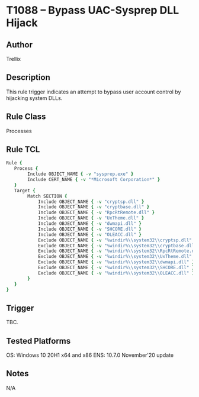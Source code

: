# T1088 – Bypass UAC-Sysprep DLL Hijack

## Author
Trellix

## Description
This rule trigger indicates an attempt to bypass user account control by hijacking system DLLs. 

## Rule Class 
Processes

## Rule TCL
```tcl
Rule {
   Process {
        Include OBJECT_NAME { -v "sysprep.exe" }
        Include CERT_NAME { -v "*Microsoft Corporation*" }
   }
   Target {
        Match SECTION {
            Include OBJECT_NAME { -v "cryptsp.dll" }
            Include OBJECT_NAME { -v "cryptbase.dll" }
            Include OBJECT_NAME { -v "RpcRtRemote.dll" }
            Include OBJECT_NAME { -v "UxTheme.dll" }
            Include OBJECT_NAME { -v "dwmapi.dll" }
            Include OBJECT_NAME { -v "SHCORE.dll" }
            Include OBJECT_NAME { -v "OLEACC.dll" }
            Exclude OBJECT_NAME { -v "%windir%\\system32\\cryptsp.dll" }
            Exclude OBJECT_NAME { -v "%windir%\\system32\\cryptbase.dll" }
            Exclude OBJECT_NAME { -v "%windir%\\system32\\RpcRtRemote.dll" }
            Exclude OBJECT_NAME { -v "%windir%\\system32\\UxTheme.dll" }
            Exclude OBJECT_NAME { -v "%windir%\\system32\\dwmapi.dll" }
            Exclude OBJECT_NAME { -v "%windir%\\system32\\SHCORE.dll" }
            Exclude OBJECT_NAME { -v "%windir%\\system32\\OLEACC.dll" }
        }
   }
}
```

## Trigger
TBC.

## Tested Platforms
OS: Windows 10 20H1 x64 and x86
ENS: 10.7.0 November'20 update

## Notes
N/A